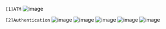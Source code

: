 `[1]ATM`
![image](https://github.com/Thein-Naing/Java_Projects/assets/117463446/0bbd7c47-017c-43b3-91b0-95507b510cf4)

`[2]Authentication`
![image](https://github.com/Thein-Naing/Java_Projects/assets/117463446/af518d89-5ad2-423d-862a-cd9facc943cf)
![image](https://github.com/Thein-Naing/Java_Projects/assets/117463446/4bef860d-8423-4349-9f63-d9db3ccf0724)
![image](https://github.com/Thein-Naing/Java_Projects/assets/117463446/f268a5d1-2ff2-4fe6-9c71-c610058f5e84)
![image](https://github.com/Thein-Naing/Java_Projects/assets/117463446/7c414bbb-0aac-47d0-93aa-15f251829ce2)
![image](https://github.com/Thein-Naing/Java_Projects/assets/117463446/5febe33b-8ee6-4807-85b2-c08b73d3aa34)





